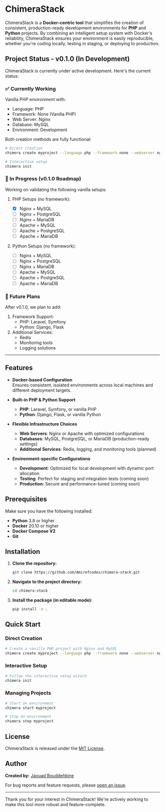 # ChimeraStack

ChimeraStack is a **Docker-centric tool** that simplifies the creation of consistent, production-ready development environments for **PHP** and **Python** projects. By combining an intelligent setup system with Docker's reliability, ChimeraStack ensures your environment is easily reproducible, whether you're coding locally, testing in staging, or deploying to production.

## Project Status - v0.1.0 (In Development)

ChimeraStack is currently under active development. Here's the current status:

### ✅ Currently Working

Vanilla PHP environment with:

- Language: PHP
- Framework: None (Vanilla PHP)
- Web Server: Nginx
- Database: MySQL
- Environment: Development

Both creation methods are fully functional:

```bash
# Direct creation
chimera create myproject --language php --framework none --webserver nginx --database mysql --env development

# Interactive setup
chimera init
```

### 🚧 In Progress (v0.1.0 Roadmap)

Working on validating the following vanilla setups:

1. PHP Setups (no framework):

   - [x] Nginx + MySQL
   - [ ] Nginx + PostgreSQL
   - [ ] Nginx + MariaDB
   - [ ] Apache + MySQL
   - [ ] Apache + PostgreSQL
   - [ ] Apache + MariaDB

2. Python Setups (no framework):
   - [ ] Nginx + MySQL
   - [ ] Nginx + PostgreSQL
   - [ ] Nginx + MariaDB
   - [ ] Apache + MySQL
   - [ ] Apache + PostgreSQL
   - [ ] Apache + MariaDB

### 📅 Future Plans

After v0.1.0, we plan to add:

1. Framework Support:
   - PHP: Laravel, Symfony
   - Python: Django, Flask
2. Additional Services:
   - Redis
   - Monitoring tools
   - Logging solutions

---

## Features

- **Docker-based Configuration**  
  Ensures consistent, isolated environments across local machines and different deployment targets.

- **Built-in PHP & Python Support**

  - **PHP**: Laravel, Symfony, or vanilla PHP
  - **Python**: Django, Flask, or vanilla Python

- **Flexible Infrastructure Choices**

  - **Web Servers**: Nginx or Apache with optimized configurations
  - **Databases**: MySQL, PostgreSQL, or MariaDB (production-ready settings)
  - **Additional Services**: Redis, logging, and monitoring tools (planned)

- **Environment-specific Configurations**
  - **Development**: Optimized for local development with dynamic port allocation
  - **Testing**: Perfect for staging and integration tests (coming soon)
  - **Production**: Secure and performance-tuned (coming soon)

## Prerequisites

Make sure you have the following installed:

- **Python** 3.8 or higher
- **Docker** 20.10 or higher
- **Docker Compose V2**
- **Git**

## Installation

1. **Clone the repository:**
   ```bash
   git clone https://github.com/Amirofcodes/chimera-stack.git
   ```
2. **Navigate to the project directory:**
   ```bash
   cd chimera-stack
   ```
3. **Install the package (in editable mode):**
   ```bash
   pip install -e .
   ```

## Quick Start

### Direct Creation

```bash
# Create a vanilla PHP project with Nginx and MySQL
chimera create myproject --language php --framework none --webserver nginx --database mysql --env development
```

### Interactive Setup

```bash
# Follow the interactive setup wizard
chimera init
```

### Managing Projects

```bash
# Start an environment
chimera start myproject

# Stop an environment
chimera stop myproject
```

## License

ChimeraStack is released under the [MIT License](LICENSE).

## Author

**Created by:** [Jaouad Bouddehbine](https://github.com/Amirofcodes)

For bug reports and feature requests, please [open an issue](https://github.com/Amirofcodes/chimera-stack/issues).

---

Thank you for your interest in ChimeraStack! We're actively working to make this tool more robust and feature-complete.
